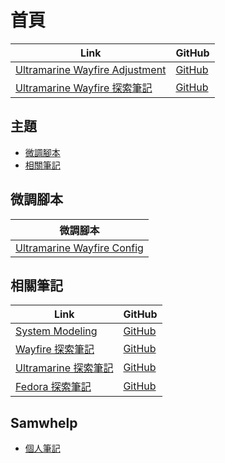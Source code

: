 

# 首頁

| Link | GitHub |
| ---- | ------ |
| [Ultramarine Wayfire Adjustment](https://samwhelp.github.io/ultramarine-wayfire-adjustment/) | [GitHub](https://github.com/samwhelp/ultramarine-wayfire-adjustment) |
| [Ultramarine Wayfire 探索筆記](https://samwhelp.github.io/note-about-ultramarine-wayfire/) | [GitHub](https://github.com/samwhelp/note-about-ultramarine-wayfire) |




## 主題

* [微調腳本](#微調腳本)
* [相關筆記](#相關筆記)




## 微調腳本

| 微調腳本 |
| -------- |
| [Ultramarine Wayfire Config](https://github.com/samwhelp/ultramarine-wayfire-adjustment/tree/main/prototype/main/wayfire-config/Main) |




## 相關筆記

| Link | GitHub |
| ---- | ------ |
| [System Modeling](https://samwhelp.github.io/system-modeling/) | [GitHub](https://github.com/samwhelp/system-modeling) |
| [Wayfire 探索筆記](https://samwhelp.github.io/note-about-wayfire/) | [GitHub](https://github.com/samwhelp/note-about-wayfire) |
| [Ultramarine 探索筆記](https://samwhelp.github.io/note-about-ultramarine/) | [GitHub](https://github.com/samwhelp/note-about-ultramarine) |
| [Fedora 探索筆記](https://samwhelp.github.io/note-about-fedora/) | [GitHub](https://github.com/samwhelp/note-about-fedora) |




## Samwhelp

* [個人筆記](https://samwhelp.github.io/book/)
